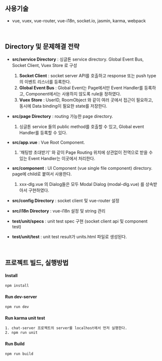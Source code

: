 ## 사용기술

- vue, vuex, vue-router, vue-i18n, socket.io, jasmin, karma, webpack
<br>

## Directory 및 문제해결 전략

* **src/service Directory** : 싱글톤 service directory. Global Event Bus, Socket Client, Vuex Store 로 구성
    1) **Socket Client** : socket server API를 호출하고 response 또는 push type의 이벤트 리스너를 등록한다.
    2) **Global Event Bus** : Global Event는 Page에서만 Event Handler를 등록하고, Component에서는 사용하지 않도록 rule을 정하였다. 
    3) **Vuex Store** : UserID, RoomObject 와 같이 여러 곳에서 접근이 필요하고, 동시에 Data binding이 필요한 state를 저장한다.

* **src/page Directory** : routing 가능한 page directory. 
    1) 싱글톤 service 들의 public method를 호출할 수 있고, Global event Handler를 등록할 수 있다.

* **src/app.vue** : Vue Root Component. 
    1) '채팅방 초대받기' 와 같이 Page Routing 위치에 상관없이 전역으로 받을 수 있는 Event Handler는 이곳에서 처리한다.

* **src/component** : UI Component (vue single file component) directory. page에 child로 붙여서 사용한다.
    1) xxx-dlg.vue 의 Dialog들은 모두 Modal Dialog (modal-dlg.vue) 를 상속받아서 구현하였다.

* **src/config Directory** : socket client 및 vue-router 설정

* **src/i18n Directory** : vue-i18n 설정 및 string 관리

* **test/unit/specs** : unit test spec 구현 (socket client api 및 component test)

* **test/unit/test** : unit test result가 units.html 파일로 생성된다.

<br>

## 프로젝트 빌드, 실행방법

#### Install
```sh
npm install
```

#### Run dev-server
```sh
npm run dev
```

#### Run karma unit test
```sh
1. chat-server 프로젝트의 server를 localhost에서 먼저 실행한다.
2. npm run unit
```

#### Run Build
```sh
npm run build
```